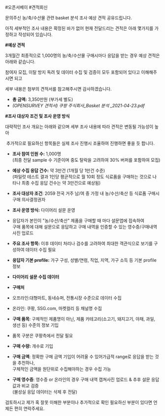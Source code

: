 #오픈서베이 #견적회신


문의주신 농/축/수산물 관련 basket 분석 조사 예상 견적 공유드립니다.

아직 세부적인 조사 내용은 확정된 바가 없어 현재 전달드리는 견적은 아래 몇가지를 가정하고 작성되어 있습니다.

  

**#예상 견적**

3개월간 최종적으로 1,000명의 농/축/수산물 구매시마다 응답을 받는 경우 예상 견적은 아래와 같습니다.

참여자 모집, 이탈 방지 독려 및 데이터 수집 및 검증이 모두 포함되어 있다고 이해해주시면 되고

세부 내용은 첨부의 견적서를 참고해주시면 감사하겠습니다.

-   **총 금액:** 3,350만원 (부가세 별도)
-   _(OPENSURVEY 견적서) 쿠팡 주식회사\_Basket 분석 \_2021-04-23.pdf_  
    

**#조사 대상자 조건 및 조사 운영 방식**

대략적인 조사 개요는 아래와 같으며 세부 조사 내용에 따라 견적은 변동될 가능성이 높아  

 추가적으로 필요하신 항목들은 실제 조사 진행시 조율하여 진행하면 좋을 듯 합니다.

-   **조사 참여 인원 수:** 1,000명  
    (최종 전달 sample 수 기준이며 중도 탈락을 고려하여 30% 버퍼를 포함하여 모집)

-   **예상 수집 응답 건수:** 약 3만건 (1개월 당 1만건 수준)  
    (파일럿 테스트 결과 1인당 평균적으로 월 10회 정도 식료품을 구매하는 것으로 나타나 최종 수집 응답 건수는 약 3만건으로 예상됨)

-   **조사 대상자 조건**: 2059 전국 거주 남/여 중 가정 내 농/수산/축산 등 식료품 구매시 구매 의사결정권자 

-   **조사 운영 방식:** 다이어리 설문 운영

-   응답자가 본인이 "농/수산/축산" 제품을 구매할 때 마다 설문앱에 접속하여  
    구매 품목에 대해 설문으로 응답하고 구매 내역을 인증할 수 있는 영수증/구매내역 사진 업로드

-   **주요 조사 항목:** 이후 데이터 처리나 검수를 고려하여 최대한 객관식으로 보기를 구성하여 데이터 수집 필요

-   **응답자 기본 profile:** 가구 구성, 성별/연령, 직업, 지역, 가구 소득 등 기본 profile 정보
-   **다이어리 설문 수집 데이터**

-   **구매처**

-   오프라인:대형마트, 동네슈퍼, 전통시장 수준으로 데이터 수집
-   온라인: 쿠팡, SSG.com, 마켓컬리 등 채널명 수집

-   **구매 품목**: 구체적인 제품명이 아닌, 제품 카테고리(소고기, 돼지고기, 야채, 과일, 생선 등) 수준의 정보 기입 

-   품목 구분은 쿠팡측에서 전달 필요

-   **구매 수량:** 개수로 기입
-   **구매 금액**: 정확한 구매 금액 기입이 어려울 수 있어가급적 range로 응답을 받는 것을 추천하나,  
    구체적인 금액을 원단위로 수집해야하는 경우 수집 가능
-   **구매 영수증**: 영수증 or 온라인의 경우 구매 내역 캡쳐사진 업로드 & 추후 설문 응답값과 비교 검증  
    (불성실 응답 데이터는 삭제 후 전달)

검토하시고 제가 혹 잘못 이해한 부분이나 추가적으로 확인 필요하신 부분이 있다면 언제든 편히 연락주세요.